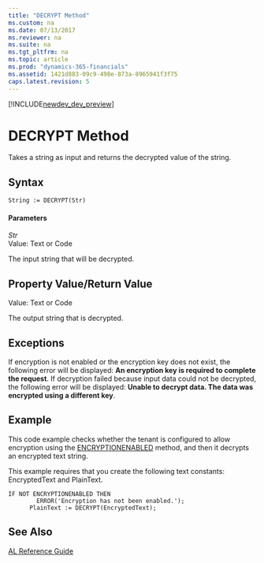 ```yaml
---
title: "DECRYPT Method"
ms.custom: na
ms.date: 07/13/2017
ms.reviewer: na
ms.suite: na
ms.tgt_pltfrm: na
ms.topic: article
ms.prod: "dynamics-365-financials"
ms.assetid: 1421d883-09c9-498e-873a-8965941f3f75
caps.latest.revision: 5
---
```


[!INCLUDE[newdev_dev_preview](../includes/newdev_dev_preview.md)]

# DECRYPT Method
Takes a string as input and returns the decrypted value of the string.  

## Syntax  

```  
String := DECRYPT(Str)  
```  

#### Parameters  
 *Str*  
 Value: Text or Code  

 The input string that will be decrypted.  

## Property Value/Return Value  
 Value: Text or Code  

 The output string that is decrypted.  

## Exceptions  
 If encryption is not enabled or the encryption key does not exist, the following error will be displayed: **An encryption key is required to complete the request**. If decryption failed because input data could not be decrypted, the following error will be displayed: **Unable to decrypt data. The data was encrypted using a different key**.  

## Example  
 This code example checks whether the tenant is configured to allow encryption using the [ENCRYPTIONENABLED](devenv-encryptionenabled-method.md) method, and then it decrypts an encrypted text string.  

 This example requires that you create the following text constants: EncryptedText and PlainText.  

```  
IF NOT ENCRYPTIONENABLED THEN  
        ERROR('Encryption has not been enabled.');  
      PlainText := DECRYPT(EncryptedText);  

```  

## See Also  
    
 [AL Reference Guide](../devenv-al-reference-guide.md)
